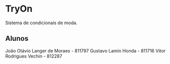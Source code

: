 # TryOn
Sistema de condicionais de moda.

## Alunos

João Otávio Langer de Moraes - 811797
Gustavo Lamin Honda - 811716
Vitor Rodrigues Vechin - 812287
